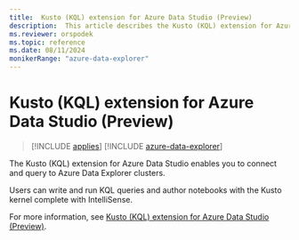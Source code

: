 ```yaml
---
title:  Kusto (KQL) extension for Azure Data Studio (Preview)
description:  This article describes the Kusto (KQL) extension for Azure Data Studio (Preview)
ms.reviewer: orspodek
ms.topic: reference
ms.date: 08/11/2024
monikerRange: "azure-data-explorer"
---
```

# Kusto (KQL) extension for Azure Data Studio (Preview)

> [!INCLUDE [applies](../includes/applies-to-version/applies.md)] [!INCLUDE [azure-data-explorer](../includes/applies-to-version/azure-data-explorer.md)]

The Kusto (KQL) extension for Azure Data Studio enables you to connect and query to Azure Data Explorer clusters.

Users can write and run KQL queries and author notebooks with the Kusto kernel complete with IntelliSense.

For more information, see [Kusto (KQL) extension for Azure Data Studio (Preview)](/azure-data-studio/extensions/kusto-extension).